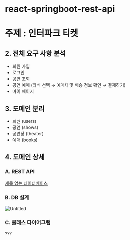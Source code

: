 # react-springboot-rest-api


# 주제 : 인터파크 티켓

## 2. 전체 요구 사항 분석

- 회원 가입
- 로그인
- 공연 조회
- 공연 예매 (좌석 선택 → 예매자 및 배송 정보 확인 → 결제하기)
- 마이 페이지

## 3. 도메인 분리

- 회원 (users)
- 공연 (shows)
- 공연장 (theater)
- 예매 (books)

## 4. 도메인 상세

### A. REST API

[제목 없는 데이터베이스](https://www.notion.so/eed89937a99145ab99a54a7e08300593?pvs=21)

### B. DB 설계

![Untitled](https://prod-files-secure.s3.us-west-2.amazonaws.com/c6445e5b-b632-412b-9e79-28466d8c6acc/ae7bcf50-4975-4e2e-b900-a9e56dbf15e1/Untitled.png)

### C. 클래스 다이어그램

???
